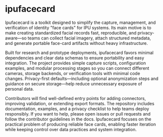 # ipufacecard

Ipufacecard is a  toolkit designed to simplify the capture, management, and verification of identity "face cards" for IPU systems. Its main motive is to make creating standardized facial records fast, reproducible, and privacy-aware—so teams can collect facial imagery, attach structured metadata, and generate portable face-card artifacts without heavy infrastructure.

Built for research and prototype deployments, ipufacecard favors minimal dependencies and clear data schemas to ensure portability and easy integration. The project provides simple capture scripts, configuration examples, and modular processing stages so you can connect different cameras, storage backends, or verification tools with minimal code changes. Privacy-first defaults—including optional anonymization steps and guidance on secure storage—help reduce unnecessary exposure of personal data.

Contributors will find well-defined entry points for adding connectors, improving validation, or extending export formats. The repository includes documentation, examples, and a privacy checklist to help teams deploy responsibly. If you want to help, please open issues or pull requests and follow the contributor guidelines in the docs. Ipufacecard focuses on the practical problem of producing reliable face cards, enabling faster iteration while keeping control over data practices and system integration.
